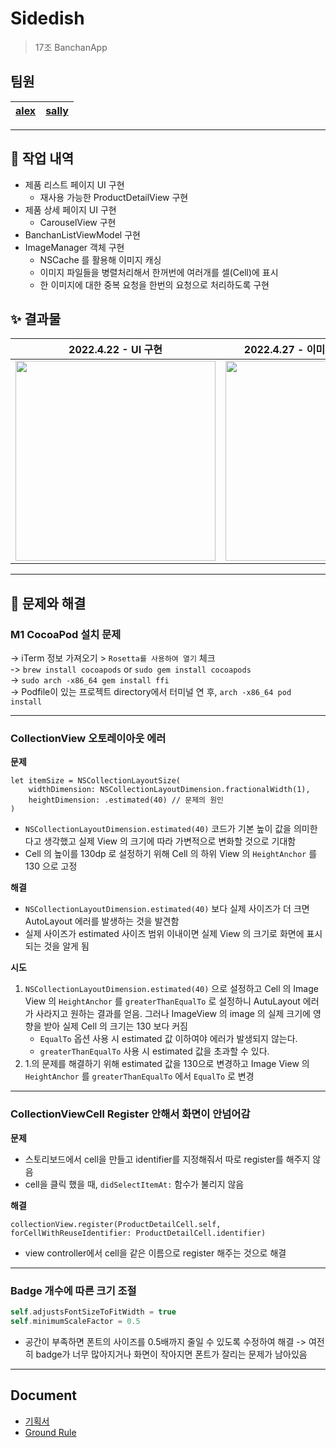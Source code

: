 # Sidedish

> 17조 BanchanApp

## 팀원

| [alex](https://github.com/SongTaehwan) | [sally](https://github.com/sally4405) |
| -------------------------------------- | ------------------------------------- |

---

## 📙 작업 내역

- 제품 리스트 페이지 UI 구현
  - 재사용 가능한 ProductDetailView 구현
- 제품 상세 페이지 UI 구현
  - CarouselView 구현
- BanchanListViewModel 구현
- ImageManager 객체 구현
  - NSCache 를 활용해 이미지 캐싱
  - 이미지 파일들을 병렬처리해서 한꺼번에 여러개를 셀(Cell)에 표시
  - 한 이미지에 대한 중복 요청을 한번의 요청으로 처리하도록 구현

## ✨ 결과물

| 2022.4.22 - UI 구현                                                                                                             | 2022.4.27 - 이미지 캐싱 & 서버 연동                                                                                             |
| ------------------------------------------------------------------------------------------------------------------------------- | ------------------------------------------------------------------------------------------------------------------------------- |
| <img width="320" src="https://user-images.githubusercontent.com/42037023/164586202-7120fc59-72ad-41d4-a089-dfb58af86c8f.gif" /> | <img width="320" src="https://user-images.githubusercontent.com/42037023/165467791-1114830f-3168-4791-8651-1354c6994f3b.gif" /> |

---

## 🧐 문제와 해결

### M1 CocoaPod 설치 문제

-> iTerm 정보 가져오기 > `Rosetta를 사용하여 열기` 체크 <br>
-> `brew install cocoapods` or `sudo gem install cocoapods` <br>
-> `sudo arch -x86_64 gem install ffi` <br>
-> Podfile이 있는 프로젝트 directory에서 터미널 연 후, `arch -x86_64 pod install` <br>

---

### CollectionView 오토레이아웃 에러

**문제**

```swift=
let itemSize = NSCollectionLayoutSize(
    widthDimension: NSCollectionLayoutDimension.fractionalWidth(1),
    heightDimension: .estimated(40) // 문제의 원인
)
```

- `NSCollectionLayoutDimension.estimated(40)` 코드가 기본 높이 값을 의미한다고 생각했고 실제 View 의 크기에 따라 가변적으로 변화할 것으로 기대함
- Cell 의 높이를 130dp 로 설정하기 위해 Cell 의 하위 View 의 `HeightAnchor` 를 130 으로 고정

**해결**

- `NSCollectionLayoutDimension.estimated(40)` 보다 실제 사이즈가 더 크면 AutoLayout 에러를 발생하는 것을 발견함
- 실제 사이즈가 estimated 사이즈 범위 이내이면 실제 View 의 크기로 화면에 표시되는 것을 알게 됨

**시도**

1. `NSCollectionLayoutDimension.estimated(40)` 으로 설정하고 Cell 의 Image View 의 `HeightAnchor` 를 `greaterThanEqualTo` 로 설정하니 AutuLayout 에러가 사라지고 원하는 결과를 얻음. 그러나 ImageView 의 image 의 실제 크기에 영향을 받아 실제 Cell 의 크기는 130 보다 커짐
   - `EqualTo` 옵션 사용 시 estimated 값 이하여야 에러가 발생되지 않는다.
   - `greaterThanEqualTo` 사용 시 estimated 값을 초과할 수 있다.
2. 1.의 문제를 해결하기 위해 estimated 값을 130으로 변경하고 Image View 의 `HeightAnchor` 를 `greaterThanEqualTo` 에서 `EqualTo` 로 변경

---

### CollectionViewCell Register 안해서 화면이 안넘어감

**문제**

- 스토리보드에서 cell을 만들고 identifier를 지정해줘서 따로 register를 해주지 않음
- cell을 클릭 했을 때, `didSelectItemAt:` 함수가 불리지 않음

**해결**

```swift=
collectionView.register(ProductDetailCell.self, forCellWithReuseIdentifier: ProductDetailCell.identifier)
```

- view controller에서 cell을 같은 이름으로 register 해주는 것으로 해결

---

### Badge 개수에 따른 크기 조절

```swift
self.adjustsFontSizeToFitWidth = true
self.minimumScaleFactor = 0.5
```

- 공간이 부족하면 폰트의 사이즈를 0.5배까지 줄일 수 있도록 수정하여 해결
  -> 여전히 badge가 너무 많아지거나 화면이 작아지면 폰트가 잘리는 문제가 남아있음

---

## Document

- [기획서](https://www.figma.com/proto/mgYPOFyc7Aj6WI9j9GHcSy/%EB%AA%A8%EB%B0%94%EC%9D%BC_%EC%98%A8%EB%9D%BC%EC%9D%B8-%EC%A3%BC%EB%AC%B8-%EC%84%9C%EB%B9%84%EC%8A%A4?node-id=7140%3A3179&scaling=contain&page-id=9%3A1171)
- [Ground Rule](https://github.com/SongTaehwan/sidedish/wiki/Ground-Rule)
